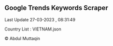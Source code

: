 

## Google Trends Keywords Scraper 
 
Last Update 27-03-2023 , 08:31:49

Country List :
VIETNAM.json



© Abdul Muttaqin 
